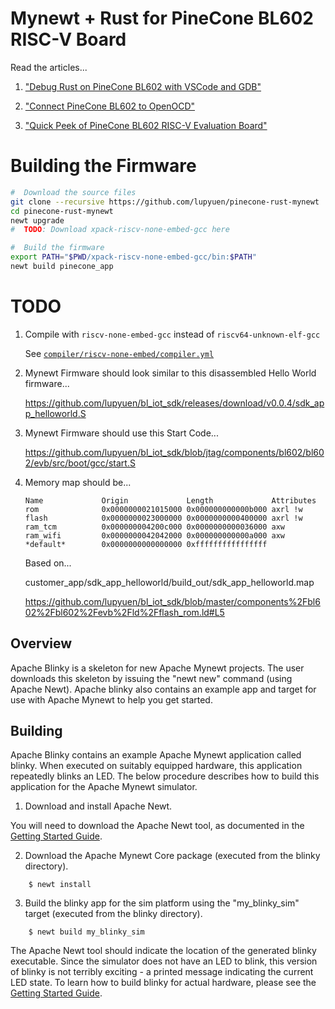 <!--
#
# Licensed to the Apache Software Foundation (ASF) under one
# or more contributor license agreements.  See the NOTICE file
# distributed with this work for additional information
# regarding copyright ownership.  The ASF licenses this file
# to you under the Apache License, Version 2.0 (the
# "License"); you may not use this file except in compliance
# with the License.  You may obtain a copy of the License at
#
# http://www.apache.org/licenses/LICENSE-2.0
#
# Unless required by applicable law or agreed to in writing,
# software distributed under the License is distributed on an
# "AS IS" BASIS, WITHOUT WARRANTIES OR CONDITIONS OF ANY
#  KIND, either express or implied.  See the License for the
# specific language governing permissions and limitations
# under the License.
#
-->

# Mynewt + Rust for PineCone BL602 RISC-V Board

Read the articles...

1.  ["Debug Rust on PineCone BL602 with VSCode and GDB"](https://lupyuen.github.io/articles/debug)

1.  ["Connect PineCone BL602 to OpenOCD"](https://lupyuen.github.io/articles/openocd)

1.  ["Quick Peek of PineCone BL602 RISC-V Evaluation Board"](https://lupyuen.github.io/articles/pinecone)

# Building the Firmware

```bash
#  Download the source files
git clone --recursive https://github.com/lupyuen/pinecone-rust-mynewt
cd pinecone-rust-mynewt
newt upgrade
#  TODO: Download xpack-riscv-none-embed-gcc here

#  Build the firmware
export PATH="$PWD/xpack-riscv-none-embed-gcc/bin:$PATH"
newt build pinecone_app
```

#  TODO

1.  Compile with `riscv-none-embed-gcc` instead of `riscv64-unknown-elf-gcc`

    See [`compiler/riscv-none-embed/compiler.yml`](compiler/riscv-none-embed/compiler.yml)

1.  Mynewt Firmware should look similar to this disassembled Hello World firmware...

    https://github.com/lupyuen/bl_iot_sdk/releases/download/v0.0.4/sdk_app_helloworld.S

1.  Mynewt Firmware should use this Start Code...

    https://github.com/lupyuen/bl_iot_sdk/blob/jtag/components/bl602/bl602/evb/src/boot/gcc/start.S

1.  Memory map should be...

    ```
    Name             Origin             Length             Attributes
    rom              0x0000000021015000 0x000000000000b000 axrl !w
    flash            0x0000000023000000 0x0000000000400000 axrl !w
    ram_tcm          0x000000004200c000 0x0000000000036000 axw
    ram_wifi         0x0000000042042000 0x000000000000a000 axw
    *default*        0x0000000000000000 0xffffffffffffffff
    ```

    Based on...
    
    customer_app/sdk_app_helloworld/build_out/sdk_app_helloworld.map

    https://github.com/lupyuen/bl_iot_sdk/blob/master/components%2Fbl602%2Fbl602%2Fevb%2Fld%2Fflash_rom.ld#L5

## Overview

Apache Blinky is a skeleton for new Apache Mynewt projects.  The user downloads
this skeleton by issuing the "newt new" command (using Apache Newt).  Apache
blinky also contains an example app and target for use with Apache Mynewt to
help you get started.

## Building

Apache Blinky contains an example Apache Mynewt application called blinky.
When executed on suitably equipped hardware, this application repeatedly blinks
an LED.  The below procedure describes how to build this application for the
Apache Mynewt simulator.

1. Download and install Apache Newt.

You will need to download the Apache Newt tool, as documented in the [Getting Started Guide](https://mynewt.apache.org/latest/get_started/index.html).

2. Download the Apache Mynewt Core package (executed from the blinky directory).

```no-highlight
    $ newt install
```

3. Build the blinky app for the sim platform using the "my_blinky_sim" target
(executed from the blinky directory).

```no-highlight
    $ newt build my_blinky_sim
```

The Apache Newt tool should indicate the location of the generated blinky
executable.  Since the simulator does not have an LED to blink, this version of
blinky is not terribly exciting - a printed message indicating the current LED
state.  To learn how to build blinky for actual hardware, please see the
[Getting Started Guide](https://mynewt.apache.org/latest/get_started/index.html).
